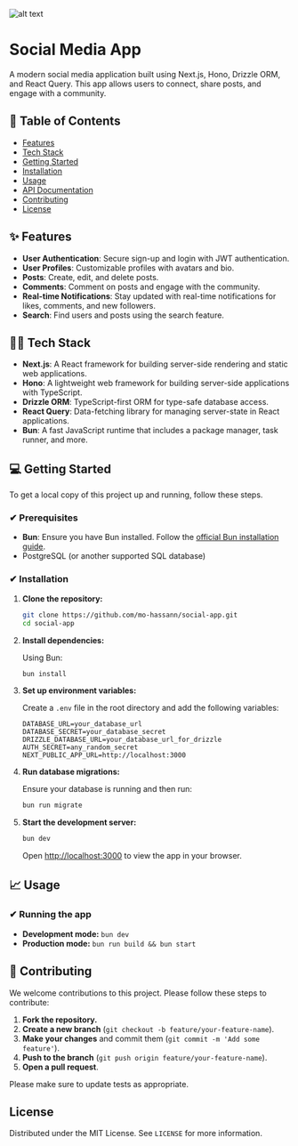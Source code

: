![alt text](https://github.com/mo-hassann/my-portfolio/blob/master/public/projects-imgs/social.png)
# Social Media App

A modern social media application built using Next.js, Hono, Drizzle ORM, and React Query. This app allows users to connect, share posts, and engage with a community.

## 📃 Table of Contents

- [Features](#features)
- [Tech Stack](#tech-stack)
- [Getting Started](#getting-started)
- [Installation](#installation)
- [Usage](#usage)
- [API Documentation](#api-documentation)
- [Contributing](#contributing)
- [License](#license)

## ✨ Features

- **User Authentication**: Secure sign-up and login with JWT authentication.
- **User Profiles**: Customizable profiles with avatars and bio.
- **Posts**: Create, edit, and delete posts.
- **Comments**: Comment on posts and engage with the community.
- **Real-time Notifications**: Stay updated with real-time notifications for likes, comments, and new followers.
- **Search**: Find users and posts using the search feature.

## 👩‍💻 Tech Stack

- **Next.js**: A React framework for building server-side rendering and static web applications.
- **Hono**: A lightweight web framework for building server-side applications with TypeScript.
- **Drizzle ORM**: TypeScript-first ORM for type-safe database access.
- **React Query**: Data-fetching library for managing server-state in React applications.
- **Bun**: A fast JavaScript runtime that includes a package manager, task runner, and more.

## 💻 Getting Started

To get a local copy of this project up and running, follow these steps.

### ✔ Prerequisites

- **Bun**: Ensure you have Bun installed. Follow the [official Bun installation guide](https://bun.sh/docs/installation).
- PostgreSQL (or another supported SQL database)

### ✔ Installation

1. **Clone the repository:**

    ```bash
    git clone https://github.com/mo-hassann/social-app.git
    cd social-app
    ```

2. **Install dependencies:**

    Using Bun:

    ```bash
    bun install
    ```

3. **Set up environment variables:**

    Create a `.env` file in the root directory and add the following variables:

    ```env
    DATABASE_URL=your_database_url
    DATABASE_SECRET=your_database_secret
    DRIZZLE_DATABASE_URL=your_database_url_for_drizzle
    AUTH_SECRET=any_random_secret
    NEXT_PUBLIC_APP_URL=http://localhost:3000
    ```

4. **Run database migrations:**

    Ensure your database is running and then run:

    ```bash
    bun run migrate
    ```

5. **Start the development server:**

    ```bash
    bun dev
    ```

    Open [http://localhost:3000](http://localhost:3000) to view the app in your browser.


## 📈 Usage

### ✔ Running the app

- **Development mode:** `bun dev`
- **Production mode:** `bun run build && bun start`

## 💚 Contributing

We welcome contributions to this project. Please follow these steps to contribute:

1. **Fork the repository.**
2. **Create a new branch** (`git checkout -b feature/your-feature-name`).
3. **Make your changes** and commit them (`git commit -m 'Add some feature'`).
4. **Push to the branch** (`git push origin feature/your-feature-name`).
5. **Open a pull request**.

Please make sure to update tests as appropriate.

## License

Distributed under the MIT License. See `LICENSE` for more information.
